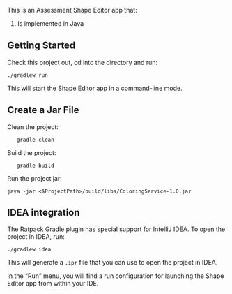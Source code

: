 This is an Assessment Shape Editor app that:

1. Is implemented in Java

## Getting Started

Check this project out, cd into the directory and run:

    ./gradlew run

This will start the Shape Editor app in a command-line mode. 

## Create a Jar File
     
 Clean the project:
 ```
    gradle clean 
```

Build the project:
 ```
    gradle build 
```

Run the project jar:
```
java -jar <$ProjectPath>/build/libs/ColoringService-1.0.jar
```
## IDEA integration

The Ratpack Gradle plugin has special support for IntelliJ IDEA. To open the project in IDEA, run:

    ./gradlew idea

This will generate a `.ipr` file that you can use to open the project in IDEA.

In the “Run” menu, you will find a run configuration for launching the Shape Editor app from within your IDE.
